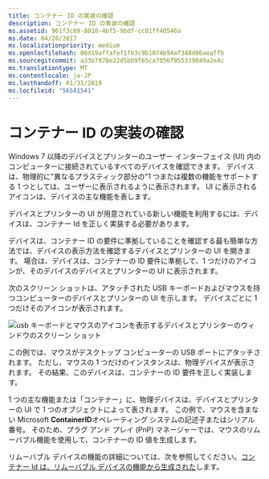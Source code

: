 ```yaml
---
title: コンテナー ID の実装の確認
description: コンテナー ID の実装の確認
ms.assetid: 961f3c69-8010-4bf5-9bdf-cc01ff40546a
ms.date: 04/20/2017
ms.localizationpriority: medium
ms.openlocfilehash: 08d19affafef1fb3c9b1074b94af348d86aeaffb
ms.sourcegitcommit: a33b7978e22d5bb9f65ca7056f955319049a2e4c
ms.translationtype: MT
ms.contentlocale: ja-JP
ms.lasthandoff: 01/31/2019
ms.locfileid: "56581541"
---
```

# <a name="verifying-the-implementation-of-container-ids"></a>コンテナー ID の実装の確認


Windows 7 以降のデバイスとプリンターのユーザー インターフェイス (UI) 内のコンピューターに接続されているすべてのデバイスを確認できます。 デバイスは、物理的に"異なるプラスティック部分の"1 つまたは複数の機能をサポートする 1 つとしては、ユーザーに表示されるように表示されます。 UI に表示されるアイコンは、デバイスの主な機能を表します。

デバイスとプリンターの UI が用意されている新しい機能を利用するには、デバイスは、コンテナー Id を正しく実装する必要があります。

デバイスは、コンテナー ID の要件に準拠していることを確認する最も簡単な方法では、デバイスの表示方法を確認するデバイスとプリンターの UI を開きます。 場合は、デバイスは、コンテナーの ID 要件に準拠して、1 つだけのアイコンが、そのデバイスのデバイスとプリンターの UI に表示されます。

次のスクリーン ショットは、アタッチされた USB キーボードおよびマウスを持つコンピューターのデバイスとプリンターの UI を示します。 デバイスごとに 1 つだけそのアイコンが表示されます。

![usb キーボードとマウスのアイコンを表示するデバイスとプリンターのウィンドウのスクリーン ショット](images/containerid-7.png)

この例では、マウスがデスクトップ コンピューターの USB ポートにアタッチされます。 ただし、マウスの 1 つだけのインスタンスは、物理デバイスが表示されます。 その結果、このデバイスは、コンテナーの ID 要件を正しく実装します。

1 つの主な機能または「コンテナー」に、物理デバイスは、デバイスとプリンターの UI で 1 つのオブジェクトによって表されます。 この例で、マウスを含まない Microsoft **ContainerID**オペレーティング システムの記述子またはシリアル番号。 そのため、プラグ アンド プレイ (PnP) マネージャーでは、マウスのリムーバブル機能を使用して、コンテナーの ID 値を生成します。

リムーバブル デバイスの機能の詳細については、次を参照してください。[コンテナー Id は、リムーバブル デバイスの機能から生成された](container-ids-generated-from-the-removable-device-capability.md)します。

 

 






